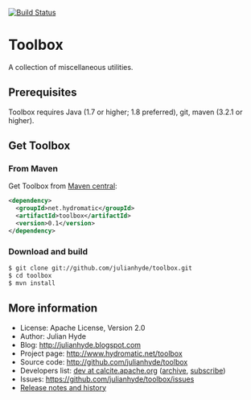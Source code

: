 <!--
{% comment %}
Licensed to Julian Hyde under one or more contributor license
agreements.  See the NOTICE file distributed with this work for
additional information regarding copyright ownership. Julian Hyde
licenses this file to you under the Apache License, Version 2.0 (the
"License"); you may not use this file except in compliance with the
License.  You may obtain a copy of the License at

http://www.apache.org/licenses/LICENSE-2.0

Unless required by applicable law or agreed to in writing, software
distributed under the License is distributed on an "AS IS" BASIS,
WITHOUT WARRANTIES OR CONDITIONS OF ANY KIND, either express or implied.
See the License for the specific language governing permissions and
limitations under the License.
{% endcomment %}
-->
[![Build Status](https://travis-ci.org/julianhyde/toolbox.png)](https://travis-ci.org/julianhyde/toolbox)

# Toolbox

A collection of miscellaneous utilities.

## Prerequisites

Toolbox requires Java (1.7 or higher; 1.8 preferred), git, maven (3.2.1 or higher).

## Get Toolbox

### From Maven

Get Toolbox from
<a href="https://search.maven.org/#search%7Cga%7C1%7Cg%3Anet.hydromatic%20a%3Atoolbox">Maven central</a>:

```xml
<dependency>
  <groupId>net.hydromatic</groupId>
  <artifactId>toolbox</artifactId>
  <version>0.1</version>
</dependency>
```

### Download and build

```bash
$ git clone git://github.com/julianhyde/toolbox.git
$ cd toolbox
$ mvn install
```

## More information

* License: Apache License, Version 2.0
* Author: Julian Hyde
* Blog: http://julianhyde.blogspot.com
* Project page: http://www.hydromatic.net/toolbox
* Source code: http://github.com/julianhyde/toolbox
* Developers list:
  <a href="mailto:dev@calcite.apache.org">dev at calcite.apache.org</a>
  (<a href="http://mail-archives.apache.org/mod_mbox/calcite-dev/">archive</a>,
  <a href="mailto:dev-subscribe@calcite.apache.org">subscribe</a>)
* Issues: https://github.com/julianhyde/toolbox/issues
* <a href="HISTORY.md">Release notes and history</a>

